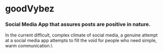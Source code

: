 # goodVybez
### Social Media App that assures posts are positive in nature.

In the current difficult, complex climate of social media, a genuine attempt at a social media app attempts to fill the void for people who need simple, warm communication.\
